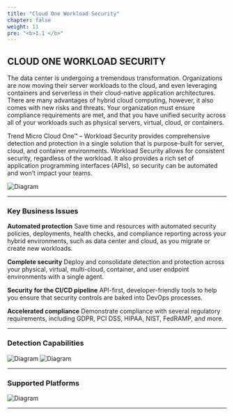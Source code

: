 ```yaml
---
title: "Cloud One Workload Security"
chapter: false
weight: 11
pre: "<b>1.1 </b>"
---
```


## CLOUD ONE WORKLOAD SECURITY

The data center is undergoing a tremendous transformation. Organizations are now moving their server workloads to the cloud, and even leveraging containers and serverless in their cloud-native application architectures. There are many advantages of hybrid cloud computing, however, it also comes with new risks and threats. Your organization must ensure compliance requirements are met, and that you have unified security across all of your workloads such as physical servers, virtual, cloud, or containers.

Trend Micro Cloud One™ – Workload Security provides comprehensive detection and protection in a single solution that is purpose-built for server, cloud, and container environments. Workload Security allows for consistent security, regardless of the workload. It also provides a rich set of application programming interfaces (APIs), so security can be automated and won’t impact your teams.

![Diagram](/images/c1ws-base.png)

---
### Key Business Issues
<b>Automated protection</b>
Save time and resources with automated security policies, deployments, health checks, and compliance reporting across your hybrid environments, such as data center and cloud, as you migrate or create new workloads.

<b>Complete security</b>
Deploy and consolidate detection and protection across your physical, virtual, multi-cloud, container, and user endpoint environments with a single agent.

<b>Security for the CI/CD pipeline</b>
API-first, developer-friendly tools to help you ensure that security controls are baked into DevOps processes.

<b>Accelerated compliance</b>
Demonstrate compliance with several regulatory requirements, including GDPR, PCI DSS, HIPAA, NIST, FedRAMP, and more.

---
### Detection Capabilities

![Diagram](/images/c1ws-capabilities.png)
![Diagram](/images/c1ws-xdr.png)

---
### Supported Platforms
![Diagram](/images/c1ws-platforms.png)


---
